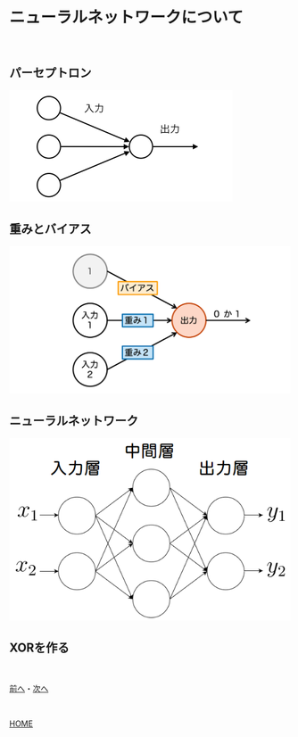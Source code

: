 # ニューラルネットワークについて

<br>

## パーセプトロン

![Sample](perceptron.png)
## 重みとバイアス

![sample](ogp-perceptron.png)
## ニューラルネットワーク

![sample](mlp.png)
## XORを作る


<br>

[前へ](1.md)・[次へ](3.md)

<br>

[HOME](index.md)

